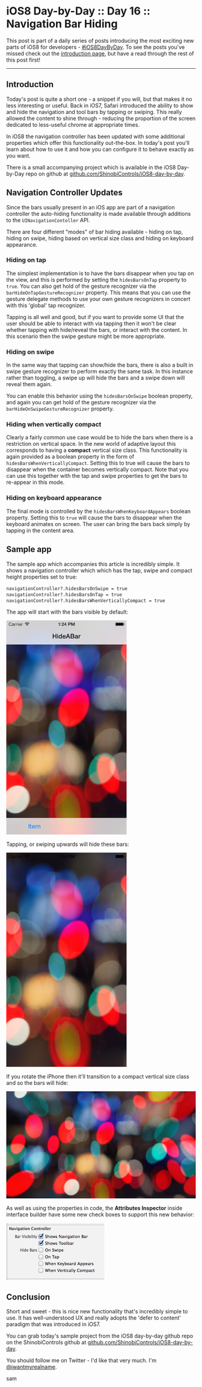 # iOS8 Day-by-Day :: Day 16 :: Navigation Bar Hiding

This post is part of a daily series of posts introducing the most exciting new
parts of iOS8 for developers - [#iOS8DayByDay](https://twitter.com/search?q=%23iOS8DayByDay).
To see the posts you've missed check out the
[introduction page](http://www.shinobicontrols.com/ios8daybyday),
but have a read through the rest of this post first!

---

## Introduction

Today's post is quite a short one - a snippet if you will, but that makes it no
less interesting or useful. Back in iOS7, Safari introduced the ability to show
and hide the navigation and tool bars by tapping or swiping. This really
allowed the content to shine through - reducing the proportion of the screen
dedicated to less-useful chrome at appropriate times.

In iOS8 the navigation controller has been updated with some additional
properties which offer this functionality out-the-box. In today's post you'll
learn about how to use it and how you can configure it to behave exactly as you
want.

There is a small accompanying project which is available in the iOS8 Day-by-Day
repo on github at
[github.com/ShinobiControls/iOS8-day-by-day](https://github.com/ShinobiControls/iOS8-day-by-day).


## Navigation Controller Updates

Since the bars usually present in an iOS app are part of a navigation
controller the auto-hiding functionality is made available through additions to
the `UINavigationContoller` API.

There are four different "modes" of bar hiding available - hiding on tap,
hiding on swipe, hiding based on vertical size class and hiding on keyboard
appearance.

### Hiding on tap

The simplest implementation is to have the bars disappear when you tap on the
view, and this is performed by setting the `hidesBarsOnTap` property to `true`.
You can also get hold of the gesture recognizer via the
`barHideOnTapGestureRecognizer` property. This means that you can use the
gesture delegate methods to use your own gesture recognizers in concert with
this 'global' tap recognizer.

Tapping is all well and good, but if you want to provide some UI that the user
should be able to interact with via tapping then it won't be clear whether
tapping with hide/reveal the bars, or interact with the content. In this
scenario then the swipe gesture might be more appropriate.

### Hiding on swipe

In the same way that tapping can show/hide the bars, there is also a built in
swipe gesture recognizer to perform exactly the same task. In this instance
rather than toggling, a swipe up will hide the bars and a swipe down will reveal
them again.

You can enable this behavior using the `hidesBarsOnSwipe` boolean property, and
again you can get hold of the gesture recognizer via the
`barHideOnSwipeGestureRecognizer` property.


### Hiding when vertically compact

Clearly a fairly common use case would be to hide the bars when there is a
restriction on vertical space. In the new world of adaptive layout this
corresponds to having a __compact__ vertical size class. This functionality is
again provided as a boolean property in the form of
`hidesBarsWhenVerticallyCompact`. Setting this to true will cause the bars to
disappear when the container becomes vertically compact. Note that you can use
this together with the tap and swipe properties to get the bars to re-appear in
this mode.


### Hiding on keyboard appearance

The final mode is controlled by the `hidesBarsWhenKeyboardAppears` boolean
property. Setting this to `true` will cause the bars to disappear when the
keyboard animates on screen. The user can bring the bars back simply by tapping
in the content area.


## Sample app

The sample app which accompanies this article is incredibly simple. It shows a
navigation controller which which has the tap, swipe and compact height
properties set to true:

    navigationController?.hidesBarsOnSwipe = true
    navigationController?.hidesBarsOnTap = true
    navigationController?.hidesBarsWhenVerticallyCompact = true

The app will start with the bars visible by default:

![Bars visible](images/16/portrait_with_bars.png)

Tapping, or swiping upwards will hide these bars:

![Bars hidden](images/16/portrait_without_bars.png)

If you rotate the iPhone then it'll transition to a compact vertical size class
and so the bars will hide:

![Vertically compact](images/16/landscape_without_bars.png)

As well as using the properties in code, the __Attributes Inspector__ inside
interface builder have some new check boxes to support this new behavior:

![IB Check boxes](images/16/ib_bar_visibility.png)


## Conclusion

Short and sweet - this is nice new functionality that's incredibly simple to
use. It has well-understood UX and really adopts the 'defer to content' paradigm
that was introduced in iOS7.

You can grab today's sample project from the iOS8 day-by-day github repo on the
ShinobiControls github at
[github.com/ShinobiControls/iOS8-day-by-day](https://github.com/ShinobiControls/iOS8-day-by-day).


You should follow me on Twitter - I'd like that very much. I'm 
[@iwantmyrealname](https://twitter.com/iwantmyrealname).


sam

